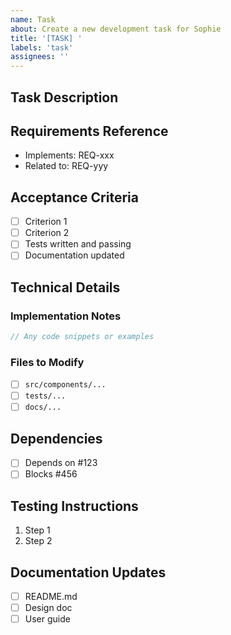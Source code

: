 ```yaml
---
name: Task
about: Create a new development task for Sophie
title: '[TASK] '
labels: 'task'
assignees: ''
---
```


## Task Description
<!-- Clear description of what needs to be done -->

## Requirements Reference
<!-- List related requirements -->
- Implements: REQ-xxx
- Related to: REQ-yyy

## Acceptance Criteria
<!-- List specific criteria that must be met -->
- [ ] Criterion 1
- [ ] Criterion 2
- [ ] Tests written and passing
- [ ] Documentation updated

## Technical Details
<!-- Provide any technical details needed -->

### Implementation Notes
```javascript
// Any code snippets or examples
```

### Files to Modify
- [ ] `src/components/...`
- [ ] `tests/...`
- [ ] `docs/...`

## Dependencies
<!-- List any dependencies for this task -->
- [ ] Depends on #123
- [ ] Blocks #456

## Testing Instructions
<!-- How to test this task -->
1. Step 1
2. Step 2

## Documentation Updates
<!-- List documentation that needs updating -->
- [ ] README.md
- [ ] Design doc
- [ ] User guide